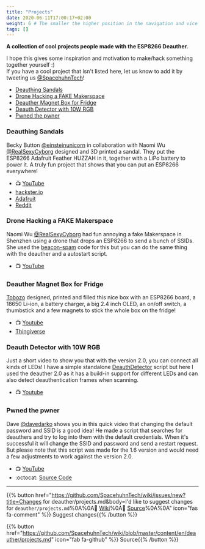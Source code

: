```yaml
---
title: "Projects"
date: 2020-06-11T17:00:17+02:00
weight: 6 # The smaller the higher position in the navigation and vice versa
tags: []
---
```


**A collection of cool projects people made with the ESP8266 Deauther.**


I hope this gives some inspiration and motivation to make/hack something together yourself :)  
If you have a cool project that isn't listed here, let us know to add it by tweeting us [@SpacehuhnTech](https://twitter.com/SpacehuhnTech)!

- [Deauthing Sandals](#deauthing-sandals)
- [Drone Hacking a FAKE Makerspace](#drone-hacking-a-fake-makerspace)
- [Deauther Magnet Box for Fridge](#deauther-magnet-box-for-fridge)
- [Deauth Detector with 10W RGB](#deauth-detector-with-10w-rgb)
- [Pwned the pwner](#pwned-the-pwner)

### Deauthing Sandals
Becky Button [@einsteinunicorn](https://twitter.com/einsteinunicorn) in collaboration with Naomi Wu [@RealSexyCyborg](https://twitter.com/RealSexyCyborg) designed and 3D printed a sandal. They put the ESP8266 Adafruit Feather HUZZAH in it, together with a LiPo battery to power it. 
A truly fun project that shows that you can put an ESP8266 everywhere!
- 📺 [YouTube](https://www.youtube.com/watch?v=XHkkO97mxTk)
- [hackster.io](https://www.hackster.io/58569/wi-fi-deauthing-sandals-540e3b)
- [Adafruit](https://blog.adafruit.com/2017/09/27/wi-fi-deauthing-sandals-wearablewednesday/)
- [Reddit](https://www.reddit.com/r/hacking/comments/7227un/high_school_girl_builds_esp8266_into_deauth/)

### Drone Hacking a FAKE Makerspace
Naomi Wu [@RealSexyCyborg](https://twitter.com/RealSexyCyborg) had fun annoying a fake Makerspace in Shenzhen using a drone that drops an ESP8266 to send a bunch of SSIDs.
She used the [beacon-spam](https://github.com/spacehuhn/esp8266_beaconSpam) code for this but you can do the same thing with the deauther and a autostart script.
- 📺 [YouTube](https://www.youtube.com/watch?v=Cdk4Zw2oYdc)

### Deauther Magnet Box for Fridge
[Tobozo](https://twitter.com/TobozoTagada) designed, printed and filled this nice box with an ESP8266 board, a 18650 Li-ion, a battery charger, a big 2.4 inch OLED, an on/off switch, a thumbstick and a few magnets to stick the whole box on the fridge!
- 📺 [Youtube](https://www.youtube.com/watch?v=bNIh7MjtLx8)
- [Thingiverse](https://www.thingiverse.com/thing:2781867)

### Deauth Detector with 10W RGB
Just a short video to show you that with the version 2.0, you can connect all kinds of LEDs!
I have a simple standalone [DeauthDetector](https://github.com/spacehuhn/DeauthDetector) script but here I used the deauther 2.0 as it has a build-in support for different LEDs and can also detect deauthentication frames when scanning.
- 📺 [Youtube](https://www.youtube.com/watch?v=sPGe1WIt5kA)

### Pwned the pwner
Dave [@davedarko](https://twitter.com/davedarko) shows you in this quick video that changing the default password and SSID is a good idea! He made a script that searches for deauthers and try to log into them with the default credentials. When it's successful it will change the SSID and password and send a restart request.
But please note that this script was made for the 1.6 version and would need a few adjustments to work against the version 2.0.
- 📺 [YouTube](https://www.youtube.com/watch?v=D8zmXoDFpjU)
- :octocat: [Source Code](https://gist.github.com/davedarko/87183b00e77ffb8fc59f89bf3b23d561)

---

{{% button href="https://github.com/SpacehuhnTech/wiki/issues/new?title=Changes for deauther/projects.md&body=I'd like to suggest changes for `deauther/projects.md`%0A%0A:link: [Wiki](https://spacehuhn.wiki/deauther/projects)%0A:link: [Source](https://github.com/SpacehuhnTech/wiki/blob/master/content/en/deauther/projects.md)%0A%0A<!-- Describe your desired changes -->" icon="fas fa-comment" %}}&nbsp;Suggest changes{{% /button %}}

{{% button href="https://github.com/SpacehuhnTech/wiki/blob/master/content/en/deauther/projects.md" icon="fab fa-github" %}}&nbsp;Source{{% /button %}}